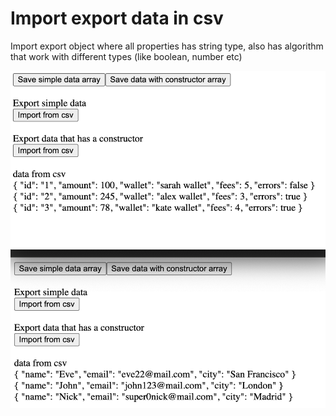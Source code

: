 # Import export data in csv

Import export object where all properties has string type, also has algorithm that work with different types (like boolean, number etc)

![](pic/res.png)
